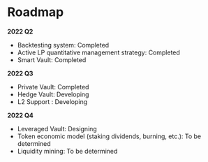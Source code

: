 # Roadmap

**2022 Q2**

* Backtesting system: Completed
* Active LP quantitative management strategy: Completed
* Smart Vault: Completed

**2022 Q3**

* Private Vault: Completed
* Hedge Vault: Developing
* L2 Support : Developing

**2022 Q4**

* Leveraged Vault: Designing
* Token economic model  (staking dividends, burning, etc.): To be determined
* Liquidity mining: To be determined
